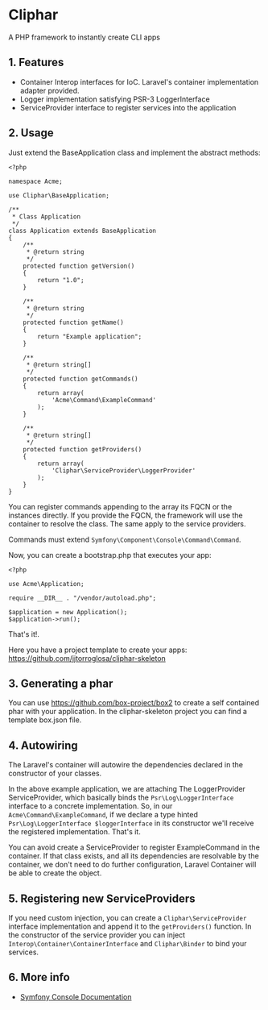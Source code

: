 # Cliphar

A PHP framework to instantly create CLI apps

## 1. Features

- Container Interop interfaces for IoC. Laravel's container implementation adapter provided.
- Logger implementation satisfying PSR-3 LoggerInterface
- ServiceProvider interface to register services into the application

## 2. Usage

Just extend the BaseApplication class and implement the abstract methods:

    <?php

    namespace Acme;

    use Cliphar\BaseApplication;

    /**
     * Class Application
     */
    class Application extends BaseApplication
    {
        /**
         * @return string
         */
        protected function getVersion()
        {
            return "1.0";
        }

        /**
         * @return string
         */
        protected function getName()
        {
            return "Example application";
        }

        /**
         * @return string[]
         */
        protected function getCommands()
        {
            return array(
                'Acme\Command\ExampleCommand'
            );
        }

        /**
         * @return string[]
         */
        protected function getProviders()
        {
            return array(
                'Cliphar\ServiceProvider\LoggerProvider'
            );
        }
    }

You can register commands appending to the array its FQCN or the instances directly. If you provide the FQCN,
the framework will use the container to resolve the class.  The same apply to the service providers.

Commands must extend `Symfony\Component\Console\Command\Command`.

Now, you can create a bootstrap.php that executes your app:

    <?php

    use Acme\Application;

    require __DIR__ . "/vendor/autoload.php";

    $application = new Application();
    $application->run();

That's it!.

Here you have a project template to create your apps: https://github.com/jjtorroglosa/cliphar-skeleton

## 3. Generating a phar

You can use https://github.com/box-project/box2 to create a self contained phar with your application.
In the cliphar-skeleton project you can find a template box.json file.

## 4. Autowiring

The Laravel's container will autowire the dependencies declared in the constructor of your classes.

In the above example application, we are attaching The LoggerProvider ServiceProvider, which basically
binds the `Psr\Log\LoggerInterface` interface to a concrete implementation. So, in our
`Acme\Command\ExampleCommand`, if we declare a type hinted `Psr\Log\LoggerInterface $loggerInterface`
in its constructor we'll receive the registered implementation. That's it.

You can avoid create a ServiceProvider to register ExampleCommand in the container. If that class exists,
and all its dependencies are resolvable by the container, we don't need to do further configuration,
Laravel Container will be able to create the object.

## 5. Registering new ServiceProviders

If you need custom injection, you can create a `Cliphar\ServiceProvider` interface implementation
and append it to the `getProviders()` function. In the constructor of the service provider you
can inject `Interop\Container\ContainerInterface` and `Cliphar\Binder` to bind your services.

## 6. More info

- [Symfony Console Documentation](http://symfony.com/doc/current/components/console/introduction.html)
